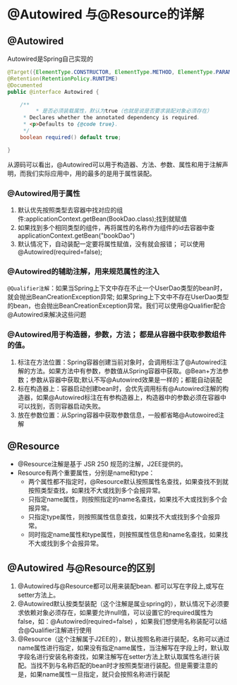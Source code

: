 # @Autowired 与@Resource的详解

## @Autowired
Autowired是Spring自己实现的
```java
@Target({ElementType.CONSTRUCTOR, ElementType.METHOD, ElementType.PARAMETER, ElementType.FIELD, ElementType.ANNOTATION_TYPE})
@Retention(RetentionPolicy.RUNTIME)
@Documented
public @interface Autowired {

	/**
         * 是否必须装载属性，默认为true（也就是说是否要求装配对象必须存在）
	 * Declares whether the annotated dependency is required.
	 * <p>Defaults to {@code true}.  
	 */
	boolean required() default true;

}
```
从源码可以看出，@Autowired可以用于构造器、方法、参数、属性和用于注解声明，而我们实际应用中，用的最多的是用于属性装配。

### @Autowired用于属性
 1. 默认优先按照类型去容器中找对应的组件:applicationContext.getBean(BookDao.class);找到就赋值
 2. 如果找到多个相同类型的组件，再将属性的名称作为组件的id去容器中查applicationContext.getBean("bookDao")
 3. 默认情况下，自动装配一定要将属性赋值，没有就会报错； 可以使用@Autowired(required=false);

### @Autowired的辅助注解，用来规范属性的注入
`@Qualifier注解`：如果当Spring上下文中存在不止一个UserDao类型的bean时，就会抛出BeanCreationException异常;
如果Spring上下文中不存在UserDao类型的bean，也会抛出BeanCreationException异常。我们可以使用@Qualifier配合@Autowired来解决这些问题

### @Autowired用于构造器，参数，方法； 都是从容器中获取参数组件的值。

1. 标注在方法位置：Spring容器创建当前对象时，会调用标注了@Autowired注解的方法。如果方法中有参数，参数值从Spring容器中获取。@Bean+方法参数；参数从容器中获取;默认不写@Autowired效果是一样的；都能自动装配
2. 标在构造器上：容器启动创建bean时，会优先调用标有@Autowired注解的构造器，如果@Autowired标注在有参构造器上，构造器中的参数必须在容器中可以找到，否则容器启动失败。
3. 放在参数位置：从Spring容器中获取参数信息，一般都省略@Autowoired注解 

## @Resource
 - @Resource注解是基于 JSR 250  规范的注解，J2EE提供的。 
 - Resource有两个重要属性，分别是name和type：
   - 两个属性都不指定时，@Resource默认按照属性名查找，如果查找不到就按照类型查找，如果找不大或找到多个会报异常。
   - 只指定name属性，则按照指定的name名查找，如果找不大或找到多个会报异常。
   - 只指定type属性，则按照属性信息查找，如果找不大或找到多个会报异常。
   - 同时指定name属性和type属性，则按照属性信息和name名查找，如果找不大或找到多个会报异常。

## @Autowired 与@Resource的区别
1. @Autowired与@Resource都可以用来装配bean. 都可以写在字段上,或写在setter方法上。
2. @Autowired默认按类型装配（这个注解是属业spring的），默认情况下必须要求依赖对象必须存在，如果要允许null值，可以设置它的required属性为false，如：@Autowired(required=false) ，如果我们想使用名称装配可以结合@Qualifier注解进行使用
3. @Resource（这个注解属于J2EE的），默认按照名称进行装配，名称可以通过name属性进行指定，如果没有指定name属性，当注解写在字段上时，默认取字段名进行安装名称查找，如果注解写在setter方法上默认取属性名进行装配。当找不到与名称匹配的bean时才按照类型进行装配。但是需要注意的是，如果name属性一旦指定，就只会按照名称进行装配